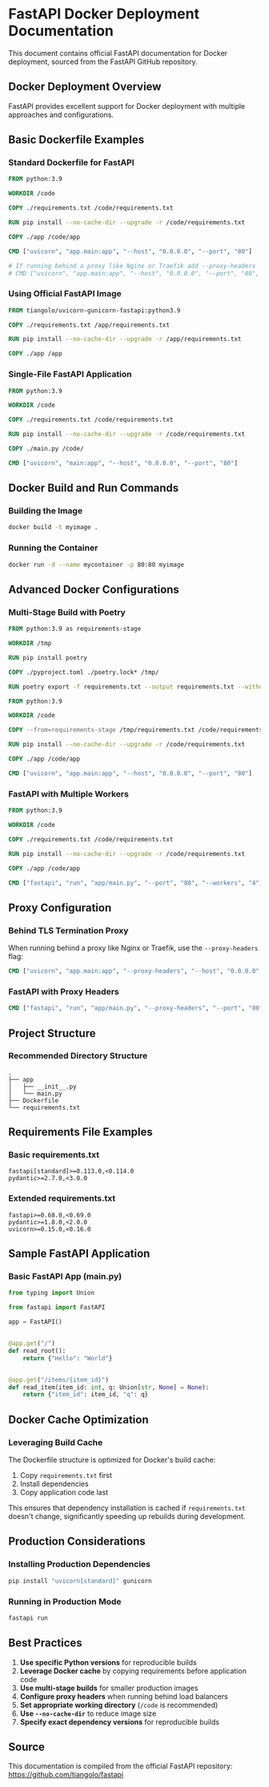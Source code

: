 # FastAPI Docker Deployment Documentation

This document contains official FastAPI documentation for Docker deployment, sourced from the FastAPI GitHub repository.

## Docker Deployment Overview

FastAPI provides excellent support for Docker deployment with multiple approaches and configurations.

## Basic Dockerfile Examples

### Standard Dockerfile for FastAPI
```dockerfile
FROM python:3.9

WORKDIR /code

COPY ./requirements.txt /code/requirements.txt

RUN pip install --no-cache-dir --upgrade -r /code/requirements.txt

COPY ./app /code/app

CMD ["uvicorn", "app.main:app", "--host", "0.0.0.0", "--port", "80"]

# If running behind a proxy like Nginx or Traefik add --proxy-headers
# CMD ["uvicorn", "app.main:app", "--host", "0.0.0.0", "--port", "80", "--proxy-headers"]
```

### Using Official FastAPI Image
```dockerfile
FROM tiangolo/uvicorn-gunicorn-fastapi:python3.9

COPY ./requirements.txt /app/requirements.txt

RUN pip install --no-cache-dir --upgrade -r /app/requirements.txt

COPY ./app /app
```

### Single-File FastAPI Application
```dockerfile
FROM python:3.9

WORKDIR /code

COPY ./requirements.txt /code/requirements.txt

RUN pip install --no-cache-dir --upgrade -r /code/requirements.txt

COPY ./main.py /code/

CMD ["uvicorn", "main:app", "--host", "0.0.0.0", "--port", "80"]
```

## Docker Build and Run Commands

### Building the Image
```bash
docker build -t myimage .
```

### Running the Container
```bash
docker run -d --name mycontainer -p 80:80 myimage
```

## Advanced Docker Configurations

### Multi-Stage Build with Poetry
```dockerfile
FROM python:3.9 as requirements-stage

WORKDIR /tmp

RUN pip install poetry

COPY ./pyproject.toml ./poetry.lock* /tmp/

RUN poetry export -f requirements.txt --output requirements.txt --without-hashes

FROM python:3.9

WORKDIR /code

COPY --from=requirements-stage /tmp/requirements.txt /code/requirements.txt

RUN pip install --no-cache-dir --upgrade -r /code/requirements.txt

COPY ./app /code/app

CMD ["uvicorn", "app.main:app", "--host", "0.0.0.0", "--port", "80"]
```

### FastAPI with Multiple Workers
```dockerfile
FROM python:3.9

WORKDIR /code

COPY ./requirements.txt /code/requirements.txt

RUN pip install --no-cache-dir --upgrade -r /code/requirements.txt

COPY ./app /code/app

CMD ["fastapi", "run", "app/main.py", "--port", "80", "--workers", "4"]
```

## Proxy Configuration

### Behind TLS Termination Proxy
When running behind a proxy like Nginx or Traefik, use the `--proxy-headers` flag:

```dockerfile
CMD ["uvicorn", "app.main:app", "--proxy-headers", "--host", "0.0.0.0", "--port", "80"]
```

### FastAPI with Proxy Headers
```dockerfile
CMD ["fastapi", "run", "app/main.py", "--proxy-headers", "--port", "80"]
```

## Project Structure

### Recommended Directory Structure
```
.
├── app
│   ├── __init__.py
│   └── main.py
├── Dockerfile
└── requirements.txt
```

## Requirements File Examples

### Basic requirements.txt
```
fastapi[standard]>=0.113.0,<0.114.0
pydantic>=2.7.0,<3.0.0
```

### Extended requirements.txt
```
fastapi>=0.68.0,<0.69.0
pydantic>=1.8.0,<2.0.0
uvicorn>=0.15.0,<0.16.0
```

## Sample FastAPI Application

### Basic FastAPI App (main.py)
```python
from typing import Union

from fastapi import FastAPI

app = FastAPI()


@app.get("/")
def read_root():
    return {"Hello": "World"}


@app.get("/items/{item_id}")
def read_item(item_id: int, q: Union[str, None] = None):
    return {"item_id": item_id, "q": q}
```

## Docker Cache Optimization

### Leveraging Build Cache
The Dockerfile structure is optimized for Docker's build cache:

1. Copy `requirements.txt` first
2. Install dependencies
3. Copy application code last

This ensures that dependency installation is cached if `requirements.txt` doesn't change, significantly speeding up rebuilds during development.

## Production Considerations

### Installing Production Dependencies
```bash
pip install "uvicorn[standard]" gunicorn
```

### Running in Production Mode
```bash
fastapi run
```

## Best Practices

1. **Use specific Python versions** for reproducible builds
2. **Leverage Docker cache** by copying requirements before application code
3. **Use multi-stage builds** for smaller production images
4. **Configure proxy headers** when running behind load balancers
5. **Set appropriate working directory** (`/code` is recommended)
6. **Use `--no-cache-dir`** to reduce image size
7. **Specify exact dependency versions** for reproducible builds

## Source
This documentation is compiled from the official FastAPI repository: https://github.com/tiangolo/fastapi